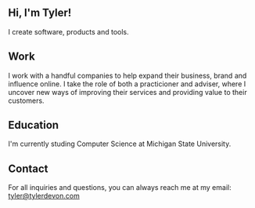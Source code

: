 ## Hi, I'm Tyler!
I create software, products and tools.

## Work
I work with a handful companies to help expand their business, brand and influence online. I take the role of both a practicioner and adviser, where I uncover new ways of improving their services and providing value to their customers.

## Education
I'm currently studing Computer Science at Michigan State University.

## Contact
For all inquiries and questions, you can always reach me at my email: tyler@tylerdevon.com
